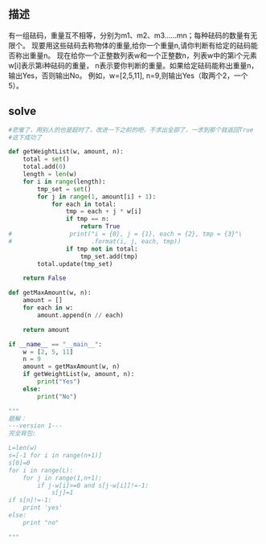 ## 描述

有一组砝码，重量互不相等，分别为m1、m2、m3……mn；每种砝码的数量有无限个。
现要用这些砝码去称物体的重量,给你一个重量n,请你判断有给定的砝码能否称出重量n。
现在给你一个正整数列表w和一个正整数n，列表w中的第i个元素w[i]表示第i种砝码的重量，
n表示要你判断的重量。如果给定砝码能称出重量n，输出Yes，否则输出No。
例如，w=[2,5,11], n=9,则输出Yes（取两个2，一个5）。

## solve
```Python
#悲催了，用别人的也是超时了，改进一下之前的吧，不求出全部了，一求到那个就返回True
#这下成功了

def getWeightList(w, amount, n):
    total = set()
    total.add(0)
    length = len(w)
    for i in range(length):
        tmp_set = set()
        for j in range(1, amount[i] + 1):
            for each in total:
                tmp = each + j * w[i]
                if tmp == n:
                    return True
#                print("i = {0}, j = {1}, each = {2}, tmp = {3}"\
#                      .format(i, j, each, tmp))
                if tmp not in total:
                    tmp_set.add(tmp)
        total.update(tmp_set)

    return False

def getMaxAmount(w, n):
    amount = []
    for each in w:
        amount.append(n // each)

    return amount

if __name__ == "__main__":
    w = [2, 5, 11]
    n = 9
    amount = getMaxAmount(w, n)
    if getWeightList(w, amount, n):
        print("Yes")
    else:
        print("No")

"""
题解：
---version 1---
完全背包:

L=len(w)
s=[-1 for i in range(n+1)]
s[0]=0
for i in range(L):
    for j in range(1,n+1):
        if j-w[i]>=0 and s[j-w[i]]!=-1:
            s[j]=1
if s[n]!=-1:
    print 'yes'
else:
    print "no"

"""
```